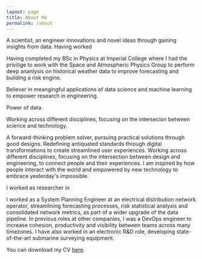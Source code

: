 ```yaml
---
layout: page
title: About Me
permalink: /about
---
```


A scientist, an engineer innovations and novel ideas through gaining insights
from data. Having worked 

Having completed my BSc in Physics at Imperial College where I had the privilige
to work with the Space and Atmospheric Physics Group to perform deep ananlysis 
on historical weather data to improve forecasting and building a risk engine.

Believer in meangingful applications of data science and machine learning to
empower research in engineering.

Power of data. 

Working across different disciplines, focusing on the intersecion between science
and technology.

A forward-thinking problem solver, pursuing practical solutions through good designs. Redefining antiquated standards through digital transformations to create streamlined user experiences. Working across different disciplines, focusing on the intersection between design and engineering, to connect people and their experiences. I am inspired by how people interact with the world and empowered by new technology to embrace yesterday's impossible.

I worked as researcher in

I worked as a System Planning Engineer at an electrical distribution network operator, streamlining forecasting processes, risk statistical analysis and consolidated network metrics, as part of a wider upgrade of the data pipeline. In previous roles at other companies, I was a DevOps engineer to increase cohesion, productivity and visibility between teams across many timezones. I have also worked in an electronic R&D role, developing state-of-the-art submarine surveying equipment.

You can download my CV [here](#).